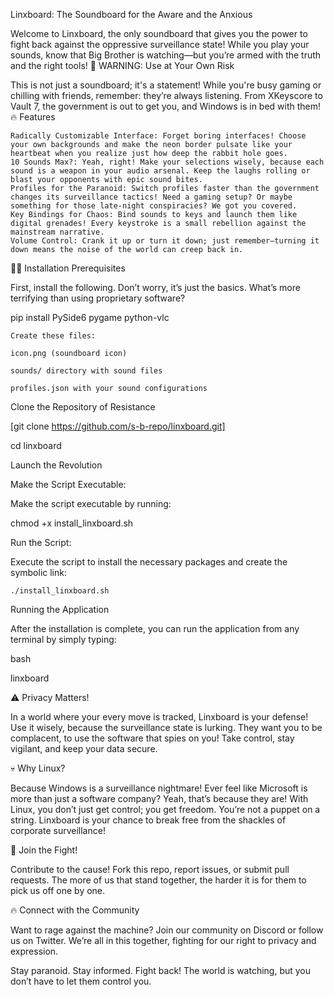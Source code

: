  Linxboard: The Soundboard for the Aware and the Anxious

Welcome to Linxboard, the only soundboard that gives you the power to fight back against the oppressive surveillance state! While you play your sounds, know that Big Brother is watching—but you’re armed with the truth and the right tools!
🚨 WARNING: Use at Your Own Risk

This is not just a soundboard; it's a statement! While you're busy gaming or chilling with friends, remember: they’re always listening. From XKeyscore to Vault 7, the government is out to get you, and Windows is in bed with them!
🔥 Features

    Radically Customizable Interface: Forget boring interfaces! Choose your own backgrounds and make the neon border pulsate like your heartbeat when you realize just how deep the rabbit hole goes.
    10 Sounds Max?: Yeah, right! Make your selections wisely, because each sound is a weapon in your audio arsenal. Keep the laughs rolling or blast your opponents with epic sound bites.
    Profiles for the Paranoid: Switch profiles faster than the government changes its surveillance tactics! Need a gaming setup? Or maybe something for those late-night conspiracies? We got you covered.
    Key Bindings for Chaos: Bind sounds to keys and launch them like digital grenades! Every keystroke is a small rebellion against the mainstream narrative.
    Volume Control: Crank it up or turn it down; just remember—turning it down means the noise of the world can creep back in.

🏴‍☠️ Installation
Prerequisites

First, install the following. Don’t worry, it’s just the basics. What’s more terrifying than using proprietary software?

pip install PySide6 pygame python-vlc

    Create these files:

    icon.png (soundboard icon)

    sounds/ directory with sound files

    profiles.json with your sound configurations

Clone the Repository of Resistance

[git clone https://github.com/s-b-repo/linxboard.git]

cd linxboard

Launch the Revolution

Make the Script Executable:

Make the script executable by running:

chmod +x install_linxboard.sh

Run the Script:

Execute the script to install the necessary packages and create the symbolic link:


    ./install_linxboard.sh

Running the Application

After the installation is complete, you can run the application from any terminal by simply typing:

bash

linxboard

⚠️ Privacy Matters!

In a world where your every move is tracked, Linxboard is your defense! Use it wisely, because the surveillance state is lurking. They want you to be complacent, to use the software that spies on you! Take control, stay vigilant, and keep your data secure.

💀 Why Linux?

Because Windows is a surveillance nightmare! Ever feel like Microsoft is more than just a software company? Yeah, that’s because they are! With Linux, you don’t just get control; you get freedom. You’re not a puppet on a string. Linxboard is your chance to break free from the shackles of corporate surveillance!

🔫 Join the Fight!

Contribute to the cause! Fork this repo, report issues, or submit pull requests. The more of us that stand together, the harder it is for them to pick us off one by one.

🔥 Connect with the Community

Want to rage against the machine? Join our community on Discord or follow us on Twitter. We’re all in this together, fighting for our right to privacy and expression.

Stay paranoid. Stay informed. Fight back! The world is watching, but you don’t have to let them control you.
